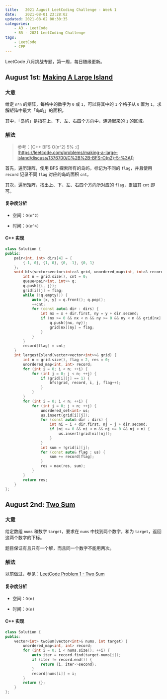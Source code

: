 ```yaml
---
title:   2021 August LeetCoding Challenge - Week 1
date:    2021-08-01 23:28:02
updated: 2021-08-02 00:30:35
categories:
    - A3 - LeetCode
    - B5 - 2021 LeetCoding Challenge
tags:
    - LeetCode
    - CPP
---
```


LeetCode 八月挑战专题，第一周，每日随缘更新。

<!-- more -->

## August 1st: [Making A Large Island](https://leetcode.com/explore/challenge/card/august-leetcoding-challenge-2021/613/week-1-august-1st-august-7th/3835/)

### 大意

给定 `n*n` 的矩阵，每格中的数字为 `0` 或 `1`，可以将其中的 `1` 个格子从 `0` 置为 `1`，求解矩阵中最大「岛屿」的面积。

其中，「岛屿」是指在上、下、左、右四个方向中，连通起来的 `1` 的区域。

### 解法

> 参考：[C++ BFS  O(n^2) 5% :(](https://leetcode.com/problems/making-a-large-island/discuss/1376700/C%2B%2B-BFS-O(n2)-5-%3A()

首先，遍历矩阵，使用 BFS 探索所有的岛屿，标记为不同的 `flag`，并且使用 `record` 记录不同 `flag` 对应的岛屿面积 `cnt`。

其次，遍历矩阵，找出上、下、左、右四个方向所对应的 `flag`，累加其 `cnt` 即可。

#### 复杂度分析

- 空间：`O(n^2)`

- 时间：`O(n^4)`

#### C++ 实现

```cpp
class Solution {
public:
    pair<int, int> dirs[4] = {
        {-1, 0}, {1, 0}, {0, -1}, {0, 1}
    };
    void bfs(vector<vector<int>>& grid, unordered_map<int, int>& record, int i, int j, int flag) {
        int n = grid.size(), cnt = 0;
        queue<pair<int, int>> q;
        q.push({i, j});
        grid[i][j] = flag;
        while (!q.empty()) {
            auto [x, y] = q.front(); q.pop();
            ++cnt;
            for (const auto& dir : dirs) {
                int nx = x + dir.first, ny = y + dir.second;
                if (nx >= 0 && nx < n && ny >= 0 && ny < n && grid[nx][ny] == 1) {
                    q.push({nx, ny});
                    grid[nx][ny] = flag;
                }
            }
        }
        record[flag] = cnt;
    }
    int largestIsland(vector<vector<int>>& grid) {
        int n = grid.size(), flag = 2, res = 0;
        unordered_map<int, int> record;
        for (int i = 0; i < n; ++i) {
            for (int j = 0; j < n; ++j) {
                if (grid[i][j] == 1) {
                    bfs(grid, record, i, j, flag++);
                }
            }
        }
        for (int i = 0; i < n; ++i) {
            for (int j = 0; j < n; ++j) {
                unordered_set<int> us;
                us.insert(grid[i][j]);
                for (const auto& dir : dirs) {
                    int ni = i + dir.first, nj = j + dir.second;
                    if (ni >= 0 && ni < n && nj >= 0 && nj < n) {
                        us.insert(grid[ni][nj]);
                    }
                }
                int sum = !grid[i][j];
                for (const auto& flag : us) {
                    sum += record[flag];
                }
                res = max(res, sum);
            }
        }
        return res;
    }
};
```

## August 2nd: [Two Sum](https://leetcode.com/explore/challenge/card/august-leetcoding-challenge-2021/613/week-1-august-1st-august-7th/3836/)

### 大意

给定数组 `nums` 和数字 `target`，要求在 `nums` 中找到两个数字，和为 `target`，返回这两个数字的下标。

题目保证有且只有一个解，而且同一个数字不能用两次。

### 解法

以前做过，参见：[LeetCode Problem 1 - Two Sum](/posts/leetcode-problem-two-sum/#%E8%A7%A3%E6%B3%95%E4%BA%8C%EF%BC%9A%E5%80%9F%E5%8A%A9-hash-map%EF%BC%8C%E7%94%A8%E7%A9%BA%E9%97%B4%E6%8D%A2%E6%97%B6%E9%97%B4)

#### 复杂度分析

- 空间：`O(n)`

- 时间：`O(n)`

#### C++ 实现

```cpp
class Solution {
public:
    vector<int> twoSum(vector<int>& nums, int target) {
        unordered_map<int, int> record;
        for (int i = 0; i < nums.size(); ++i) {
            auto iter = record.find(target-nums[i]);
            if (iter != record.end()) {
                return {i, iter->second};
            }
            record[nums[i]] = i;
        }
        return {};
    }
};
```
